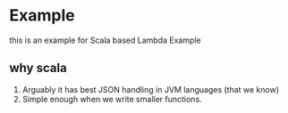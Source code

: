 # Example
this is an example for Scala based Lambda Example


## why scala
1. Arguably it has best JSON handling in JVM languages (that we know)
2. Simple enough when we write smaller functions.
